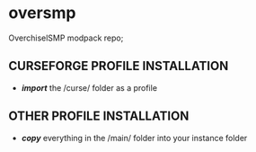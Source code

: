 # oversmp
OverchiselSMP modpack repo;

## CURSEFORGE PROFILE INSTALLATION
- ***import*** the /curse/ folder as a profile

## OTHER PROFILE INSTALLATION
- ***copy*** everything in the /main/ folder into your instance folder
